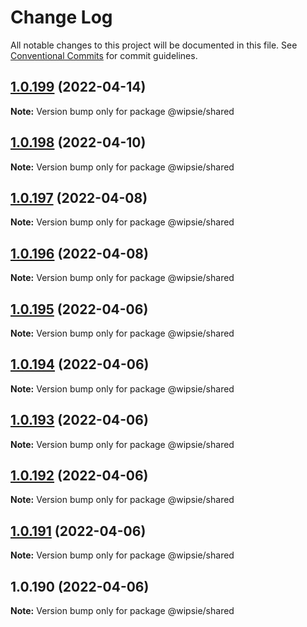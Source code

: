 # Change Log

All notable changes to this project will be documented in this file.
See [Conventional Commits](https://conventionalcommits.org) for commit guidelines.

## [1.0.199](https://github.com/dumboldspider/wipsie-ui/compare/v1.0.198...v1.0.199) (2022-04-14)

**Note:** Version bump only for package @wipsie/shared





## [1.0.198](https://github.com/dumboldspider/wipsie-ui/compare/v1.0.197...v1.0.198) (2022-04-10)

**Note:** Version bump only for package @wipsie/shared





## [1.0.197](https://github.com/dumboldspider/wipsie-ui/compare/v1.0.196...v1.0.197) (2022-04-08)

**Note:** Version bump only for package @wipsie/shared





## [1.0.196](https://github.com/dumboldspider/wipsie-ui/compare/v1.0.195...v1.0.196) (2022-04-08)

**Note:** Version bump only for package @wipsie/shared





## [1.0.195](https://github.com/dumboldspider/wipsie-shared/compare/v1.0.194...v1.0.195) (2022-04-06)

**Note:** Version bump only for package @wipsie/shared





## [1.0.194](https://github.com/dumboldspider/wipsie-shared/compare/v1.0.193...v1.0.194) (2022-04-06)

**Note:** Version bump only for package @wipsie/shared





## [1.0.193](https://github.com/dumboldspider/wipsie-shared/compare/v1.0.192...v1.0.193) (2022-04-06)

**Note:** Version bump only for package @wipsie/shared





## [1.0.192](https://github.com/dumboldspider/wipsie-shared/compare/v1.0.191...v1.0.192) (2022-04-06)

**Note:** Version bump only for package @wipsie/shared





## [1.0.191](https://github.com/dumboldspider/wipsie-shared/compare/v1.0.190...v1.0.191) (2022-04-06)

**Note:** Version bump only for package @wipsie/shared





## 1.0.190 (2022-04-06)

**Note:** Version bump only for package @wipsie/shared
